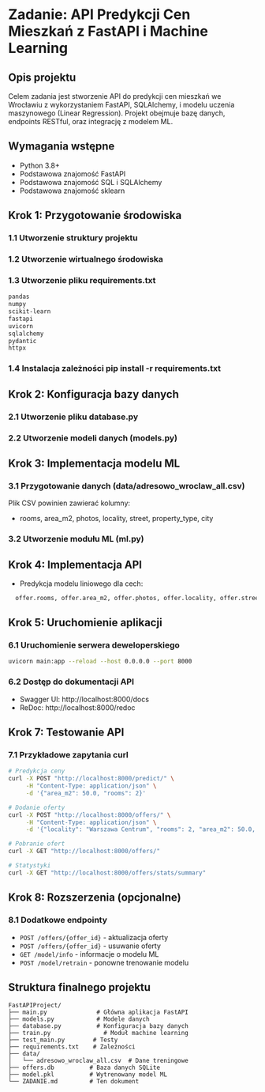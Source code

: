 # Zadanie: API Predykcji Cen Mieszkań z FastAPI i Machine Learning

## Opis projektu
Celem zadania jest stworzenie API do predykcji cen mieszkań we Wrocławiu z wykorzystaniem FastAPI, SQLAlchemy, i modelu uczenia maszynowego (Linear Regression). Projekt obejmuje bazę danych, endpoints RESTful, oraz integrację z modelem ML.

## Wymagania wstępne
- Python 3.8+
- Podstawowa znajomość FastAPI
- Podstawowa znajomość SQL i SQLAlchemy
- Podstawowa znajomość sklearn

## Krok 1: Przygotowanie środowiska

### 1.1 Utworzenie struktury projektu

### 1.2 Utworzenie wirtualnego środowiska

### 1.3 Utworzenie pliku requirements.txt
```txt
pandas
numpy
scikit-learn
fastapi
uvicorn
sqlalchemy
pydantic
httpx
```

### 1.4 Instalacja zależności pip install -r requirements.txt
 

## Krok 2: Konfiguracja bazy danych

### 2.1 Utworzenie pliku database.py

### 2.2 Utworzenie modeli danych (models.py)


## Krok 3: Implementacja modelu ML

### 3.1 Przygotowanie danych (data/adresowo_wroclaw_all.csv)
Plik CSV powinien zawierać kolumny:
- rooms, area_m2, photos, locality, street, property_type, city


### 3.2 Utworzenie modułu ML (ml.py)

## Krok 4: Implementacja API
* Predykcja modelu liniowego dla cech:

```python
  offer.rooms, offer.area_m2, offer.photos, offer.locality, offer.street, offer.property_type, offer.city
```

## Krok 5: Uruchomienie aplikacji

### 6.1 Uruchomienie serwera deweloperskiego
```bash
uvicorn main:app --reload --host 0.0.0.0 --port 8000
```

### 6.2 Dostęp do dokumentacji API
- Swagger UI: http://localhost:8000/docs
- ReDoc: http://localhost:8000/redoc

## Krok 7: Testowanie API

### 7.1 Przykładowe zapytania curl
```bash
# Predykcja ceny
curl -X POST "http://localhost:8000/predict/" \
     -H "Content-Type: application/json" \
     -d '{"area_m2": 50.0, "rooms": 2}'

# Dodanie oferty
curl -X POST "http://localhost:8000/offers/" \
     -H "Content-Type: application/json" \
     -d '{"locality": "Warszawa Centrum", "rooms": 2, "area_m2": 50.0, "description": "Ładne mieszkanie"}'

# Pobranie ofert
curl -X GET "http://localhost:8000/offers/"

# Statystyki
curl -X GET "http://localhost:8000/offers/stats/summary"
```

## Krok 8: Rozszerzenia (opcjonalne)

### 8.1 Dodatkowe endpointy
- `POST /offers/{offer_id}` - aktualizacja oferty
- `POST /offers/{offer_id}` - usuwanie oferty
- `GET /model/info` - informacje o modelu ML
- `POST /model/retrain` - ponowne trenowanie modelu

## Struktura finalnego projektu
```
FastAPIProject/
├── main.py              # Główna aplikacja FastAPI
├── models.py            # Modele danych
├── database.py          # Konfiguracja bazy danych
├── train.py               # Moduł machine learning
├── test_main.py        # Testy
├── requirements.txt    # Zależności
├── data/
│   └── adresowo_wroclaw_all.csv  # Dane treningowe
├── offers.db          # Baza danych SQLite
├── model.pkl          # Wytrenowany model ML
└── ZADANIE.md         # Ten dokument
```
